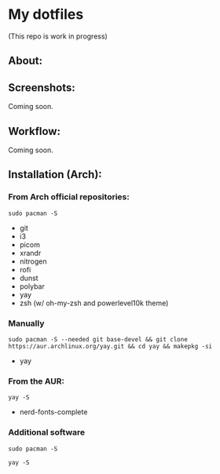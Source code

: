 # My dotfiles
(This repo is work in progress)

## About:


## Screenshots:
Coming soon.

## Workflow:
Coming soon.

## Installation (Arch):
### From Arch official repositories:
```
sudo pacman -S
```
- git
- i3
- picom
- xrandr
- nitrogen
- rofi
- dunst
- polybar
- yay
- zsh (w/ oh-my-zsh and powerlevel10k theme)
### Manually
```
sudo pacman -S --needed git base-devel && git clone https://aur.archlinux.org/yay.git && cd yay && makepkg -si
```
- yay

### From the AUR:
```
yay -S
```
- nerd-fonts-complete
### Additional software
```
sudo pacman -S 
```
```
yay -S
```
